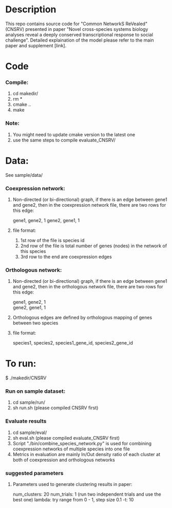 # Description

This repo contains source code for "Common NetworkS ReVealed" (CNSRV) presented in paper "Novel cross-species systems biology analyses reveal a deeply conserved transcriptional response to social challenge". Detailed explaination of the model please refer to the main paper and supplement [link].

# Code

### Compile:
1. cd makedir/
2. rm *
3. cmake ..
4. make

### Note:
1. You might need to update cmake version to the latest one
2. use the same steps to compile evaluate_CNSRV/

# Data:
See sample/data/

### Coexpression network:
1. Non-directed (or bi-directional) graph, if there is an edge between gene1 and gene2, then in the coexpression network file, there are two rows for this edge:

	gene1, gene2, 1
	gene2, gene1, 1

2. file format:
	1) 1st row of the file is species id
	2) 2nd row of the file is total number of genes (nodes) in the network of this species
	3) 3rd row to the end are coexpression edges

### Orthologous network:
1. Non-directed (or bi-directional) graph, if there is an edge between gene1 and gene2, then in the orthologous network file, there are two rows for this edge:

	gene1, gene2, 1 <br />
	gene2, gene1, 1

2. Orthologous edges are defined by orthologous mapping of genes between two species
3. file format:

	species1, species2, species1_gene_id, species2_gene_id

# To run:
$ ./makedir/CNSRV

### Run on sample dataset:
1. cd sample/run/
2. sh run.sh (please compiled CNSRV first)

### Evaluate results
1. cd sample/eval/
2. sh eval.sh (please compiled evaluate_CNSRV first)
3. Script "./bin/combine_species_network.py" is used for combining coexpression networks of multiple species into one file
4. Metrics in evaluation are mainly In/Out density ratio of each cluster at both of coexpression and orthologous networks

### suggested parameters
1. Parameters used to generate clustering results in paper: 
	
	num_clusters: 20
	num_trials: 1 (run two independent trials and use the best one)
	lambda: try range from 0 - 1, step size 0.1
	-t: 10

